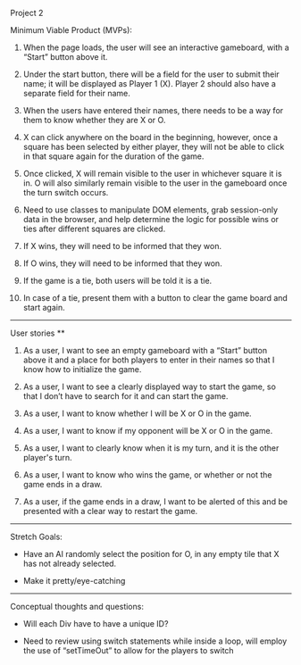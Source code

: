 Project 2

Minimum Viable Product (MVPs):

1. When the page loads, the user will see an interactive gameboard, with a “Start” button above it.

2. Under the start button, there will be a field for the user to submit their name; it will be displayed as Player 1 (X). Player 2 should also have a separate field for their name.

3. When the users have entered their names, there needs to be a way for them to know whether they are X or O.

4. X can click anywhere on the board in the beginning, however, once a square has been selected by either player, they will not be able to click in that square again for the duration of the game.

5. Once clicked, X will remain visible to the user in whichever square it is in. O will also similarly remain visible to the user in the gameboard once the turn switch occurs.

6. Need to use classes to manipulate DOM elements, grab session-only data in the browser, and help determine the logic for possible wins or ties after different squares are clicked.

7. If X wins, they will need to be informed that they won.

8. If O wins, they will need to be informed that they won.  

9. If the game is a tie, both users will be told it is a tie.

10. In case of a tie, present them with a button to clear the game board and start again.

________________

User stories **

1. As a user, I want to see an empty gameboard with a “Start” button above it and a place for both players to enter in their names so that I know how to initialize the game.

2. As a user, I want to see a clearly displayed way to start the game, so that I don’t have to search for it and can start the game.

3. As a user, I want to know whether I will be X or O in the game.

4. As a user, I want to know if my opponent will be X or O in the game.

5. As a user, I want to clearly know when it is my turn, and it is the other player's turn.

6. As a user, I want to know who wins the game, or whether or not the game ends in a draw.

7. As a user, if the game ends in a draw, I want to be alerted of this and be presented with a clear way to restart the game.

_________________

Stretch Goals:

- Have an AI randomly select the position for O, in any empty tile that X has not already selected.

- Make it pretty/eye-catching

_________________

Conceptual thoughts and questions:

- Will each Div have to have a unique ID?

- Need to review using switch statements while inside a loop, will employ the use of “setTimeOut” to allow for the players to switch
